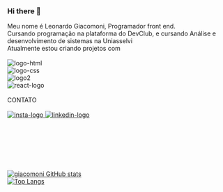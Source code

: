 ### Hi there 👋

Meu nome é Leonardo Giacomoni, Programador front end.
<br>
Cursando programação na plataforma do DevClub, e cursando Análise e desenvolvimento de sistemas na Uniasselvi 
<br>
Atualmente estou criando projetos com
<br>
<br>
<img src="https://img.shields.io/badge/HTML5-E34F26?style=for-the-badge&logo=html5&logoColor=white" alt="logo-html" />
<br>
<img src="https://img.shields.io/badge/CSS3-1572B6?style=for-the-badge&logo=css3&logoColor=white" alt="logo-css" />
<br>
<img src="https://img.shields.io/badge/JavaScript-323330?style=for-the-badge&logo=javascript&logoColor=F7DF1E" alt="logo2" />
<br>
<img src="https://img.shields.io/badge/React-20232A?style=for-the-badge&logo=react&logoColor=61DAFB" alt="react-logo" />
<br>
<br>
CONTATO
<br>
<br>
<a href="https://www.instagram.com/giacomonileo/">
  <img src="https://img.shields.io/badge/Instagram-E4405F?style=for-the-badge&logo=instagram&logoColor=white" alt="insta-logo"/>
<a/>
 <a href="https://www.linkedin.com/in/leonardo-giacomoni-3a3b45269/">
   <img src="https://img.shields.io/badge/LinkedIn-0077B5?style=for-the-badge&logo=linkedin&logoColor=white" alt="linkedin-logo"/>
   <a/>
   <br>
   <br>
   <br>
   <br>
   <br>
   <br>
   <br>
   <br>
   [![giacomoni GitHub stats](https://github-readme-stats.vercel.app/api?username=giacomonileo)](https://github.com/anuraghazra/github-readme-stats)
   <br>
   [![Top Langs](https://github-readme-stats.vercel.app/api/top-langs/?username=giacomonileo)](https://github.com/anuraghazra/github-readme-stats)
